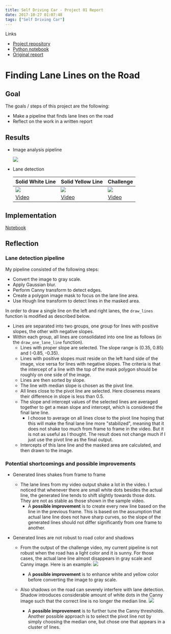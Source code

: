 ```yaml
---
title: Self Driving Car - Project 01 Report
date: 2017-10-27 01:07:48
tags: ["Self Driving Car"]
---
```


Links
- [Project repository](https://github.com/tuliren/CarND-LaneLines-P1)
- [Python notebook](https://github.com/tuliren/CarND-LaneLines-P1/blob/master/P1.ipynb)
- [Original report](https://github.com/tuliren/CarND-LaneLines-P1/blob/master/project_report.md)


Finding Lane Lines on the Road
====

## Goal
The goals / steps of this project are the following:
* Make a pipeline that finds lane lines on the road
* Reflect on the work in a written report

## Results
- Image analysis pipeline

  ![](test_images_output/intermediate-solidWhiteCurve.jpg)

- Lane detection

  Solid White Line | Solid Yellow Line | Challenge
  ---------------- | ----------------- | ---------
  ![](test_videos_output/solidWhiteRight.gif) | ![](test_videos_output/solidYellowLeft.gif) | ![](test_videos_output/challenge.gif)
  [Video](https://github.com/tuliren/CarND-LaneLines-P1/blob/master/test_videos_output/solidWhiteRight.mp4) | [Video](https://github.com/tuliren/CarND-LaneLines-P1/blob/master/test_videos_output/solidYellowLeft.mp4) | [Video](https://github.com/tuliren/CarND-LaneLines-P1/blob/master/test_videos_output/challenge.mp4)

## Implementation
[Notebook](P1.ipynb)

## Reflection

### Lane detection pipeline

My pipeline consisted of the following steps:
- Convert the image to gray scale.
- Apply Gaussian blur.
- Perform Canny transform to detect edges.
- Create a polygon image mask to focus on the lane line area.
- Use Hough line transform to detect lines in the masked area.

In order to draw a single line on the left and right lanes, the `draw_lines` function is modified as described below.
- Lines are separated into two groups, one group for lines with positive slopes, the other with negative slopes.
- Within each group, all lines are consolidated into one line as follows (in the `draw_one_lane_line` function).
  - Lines with proper slope are selected. The slope range is (0.35, 0.85) and (-0.85, -0.35).
  - Lines with positive slopes must reside on the left hand side of the image, vice versa for lines with negative slopes. The criteria is that the intercept of a line with the top of the mask polygon should be roughly on one side of the image.
  - Lines are then sorted by slope.
  - The line with median slope is chosen as the pivot line.
  - All lines close to the pivot line are selected. Here closeness means their difference in slope is less than 0.5.
  - The slope and intercept values of the selected lines are averaged together to get a mean slope and intercept, which is considered the final lane line.
    - I choose to average on all lines close to the pivot line hoping that this will make the final lane line more "stabilized", meaning that it does not shake too much from frame to frame in the video. But it is not as useful as I thought. The result does not change much if I just use the pivot line as the final output.
  - Intercepts of this lane line and the masked area are calculated, and then drawn to the image.

### Potential shortcomings and possible improvements

- Generated lines shakes from frame to frame
  - The lane lines from my video output shake a lot in the video. I noticed that whenever there are small white dots besides the actual line, the generated line tends to shift slightly towards those dots. They are not as stable as those shown in the sample video. 
    - A **possible improvement** is to create every new line based on the line in the previous frame. This is based on the assumption that actual lane line does not have sharp curves, so the slope of the generated lines should not differ significantly from one frame to another.

- Generated lines are not robust to road color and shadows
  - From the output of the challenge video, my current pipeline is not robust when the road has a light color and it is sunny. For those cases, the actual lane line almost disappears in gray scale and Canny image. Here is an example:
    ![](/test_images_output/intermediate-lightRoadColor.jpg)
    - A **possible improvement** is to enhance white and yellow color before converting the image to gray scale.

  - Also shadows on the road can severely interfere with lane detection. Shadow introduces considerable amount of white dots in the Canny image such that the correct line is no longer the median line.
    ![](/test_images_output/intermediate-roadShadow.jpg)
    - A **possible improvement** is to further tune the Canny thresholds. Another possible approach is to select the pivot line not by simply choosing the median one, but chose one that appears in a cluster of lines.
